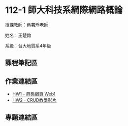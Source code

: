# 112-1 師大科技系網際網路概論

授課教師：蔡芸琤老師

姓名：王楚鈞

系級：台大地質系4年級

## 課程筆記區

## 作業連結區
*  [HW1 - 靜態網頁 Web1](https://chujun726.github.io/)
*  [HW2 - CRUD教學影片](https://youtu.be/cQrZuCQR0II)

## 專題連結區


